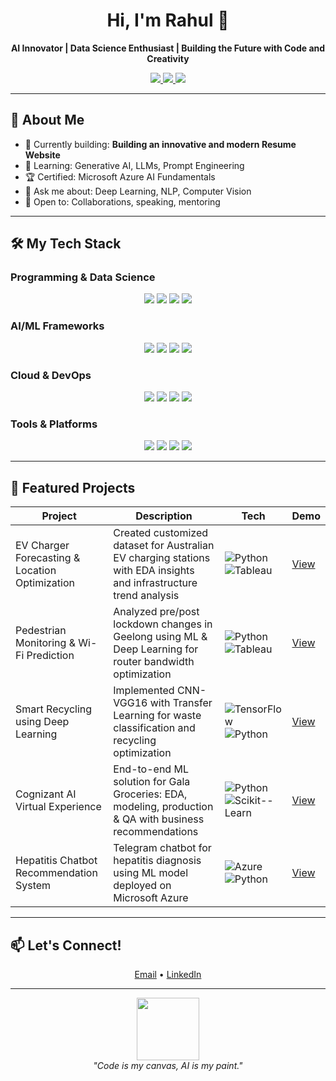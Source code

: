 <h1 align="center">Hi, I'm Rahul 👋</h1>
<p align="center">
  <b>AI Innovator | Data Science Enthusiast | Building the Future with Code and Creativity</b>
</p>

<p align="center">
  <a href="https://www.linkedin.com/in/rk95-dataquasar/">
    <img src="https://img.shields.io/badge/LinkedIn-blue?style=flat-square&logo=linkedin" />
  </a>
  <a href="mailto:kumar.rahul226@gmail.com">
    <img src="https://img.shields.io/badge/Gmail-red?style=flat-square&logo=gmail&logoColor=white" />
  </a>
  <a href="https://rahulk9520.github.io/RKAnalyst.github.io/">
    <img src="https://img.shields.io/badge/Resume-View-informational?style=flat-square&logo=readcv" />
  </a>
</p>

---

## 🚀 About Me

- 🔭 Currently building: **Building an innovative and modern Resume Website**
- 🌱 Learning: Generative AI, LLMs, Prompt Engineering
- 🏆 Certified: Microsoft Azure AI Fundamentals
- 💬 Ask me about: Deep Learning, NLP, Computer Vision
- 🤝 Open to: Collaborations, speaking, mentoring

---

## 🛠️ My Tech Stack

### Programming & Data Science
<p align="center">
  <img src="https://img.shields.io/badge/Python-3670A0?style=for-the-badge&logo=python&logoColor=ffdd54" />
  <img src="https://img.shields.io/badge/SQL-4479A1?style=for-the-badge&logo=mysql&logoColor=white" />
  <img src="https://img.shields.io/badge/Pandas-150458?style=for-the-badge&logo=pandas&logoColor=white" />
  <img src="https://img.shields.io/badge/Apache%20Spark-E25A1C?style=for-the-badge&logo=apache-spark&logoColor=white" />
</p>

### AI/ML Frameworks
<p align="center">
  <img src="https://img.shields.io/badge/TensorFlow-FF6F00?style=for-the-badge&logo=tensorflow&logoColor=white" />
  <img src="https://img.shields.io/badge/PyTorch-EE4C2C?style=for-the-badge&logo=pytorch&logoColor=white" />
  <img src="https://img.shields.io/badge/Scikit--Learn-F7931E?style=for-the-badge&logo=scikit-learn&logoColor=white" />
  <img src="https://img.shields.io/badge/Transformers-FFB300?style=for-the-badge&logo=huggingface&logoColor=white" />
</p>

### Cloud & DevOps
<p align="center">
  <img src="https://img.shields.io/badge/Microsoft%20Azure-0078D4?style=for-the-badge&logo=microsoft-azure&logoColor=white" />
  <img src="https://img.shields.io/badge/Google%20Cloud-4285F4?style=for-the-badge&logo=google-cloud&logoColor=white" />
  <img src="https://img.shields.io/badge/Docker-2496ED?style=for-the-badge&logo=docker&logoColor=white" />
  <img src="https://img.shields.io/badge/Kubernetes-326CE5?style=for-the-badge&logo=kubernetes&logoColor=white" />
</p>

### Tools & Platforms
<p align="center">
  <img src="https://img.shields.io/badge/Tableau-E97627?style=for-the-badge&logo=tableau&logoColor=white" />
  <img src="https://img.shields.io/badge/Colab-F9AB00?style=for-the-badge&logo=googlecolab&logoColor=white" />
  <img src="https://img.shields.io/badge/Notion-000000?style=for-the-badge&logo=notion&logoColor=white" />
  <img src="https://img.shields.io/badge/Trello-0052CC?style=for-the-badge&logo=trello&logoColor=white" />
</p>

---

## 🌟 Featured Projects

| Project | Description | Tech | Demo |
|---------|-------------|------|------|
| EV Charger Forecasting & Location Optimization | Created customized dataset for Australian EV charging stations with EDA insights and infrastructure trend analysis | ![Python](https://img.shields.io/badge/Python-3670A0?style=flat-square&logo=python) ![Tableau](https://img.shields.io/badge/Tableau-E97627?style=flat-square&logo=tableau) | [View](https://github.com/Rahulk9520/EVCFLO) |
| Pedestrian Monitoring & Wi-Fi Prediction | Analyzed pre/post lockdown changes in Geelong using ML & Deep Learning for router bandwidth optimization | ![Python](https://img.shields.io/badge/Python-3670A0?style=flat-square&logo=python) ![Tableau](https://img.shields.io/badge/Tableau-E97627?style=flat-square&logo=tableau) | [View](https://github.com/Rahulk9520/D2I-Geelong-City) |
| Smart Recycling using Deep Learning | Implemented CNN-VGG16 with Transfer Learning for waste classification and recycling optimization | ![TensorFlow](https://img.shields.io/badge/TensorFlow-FF6F00?style=flat-square&logo=tensorflow) ![Python](https://img.shields.io/badge/Python-3670A0?style=flat-square&logo=python) | [View](https://github.com/Rahulk9520/SmartRecycleDL) |
| Cognizant AI Virtual Experience | End-to-end ML solution for Gala Groceries: EDA, modeling, production & QA with business recommendations | ![Python](https://img.shields.io/badge/Python-3670A0?style=flat-square&logo=python) ![Scikit--Learn](https://img.shields.io/badge/Scikit--Learn-F7931E?style=flat-square&logo=scikit-learn) | [View](https://github.com/Rahulk9520/Cognizant-AI-Virtual-Experience-Program) |
| Hepatitis Chatbot Recommendation System | Telegram chatbot for hepatitis diagnosis using ML model deployed on Microsoft Azure | ![Azure](https://img.shields.io/badge/Microsoft%20Azure-0078D4?style=flat-square&logo=microsoft-azure) ![Python](https://img.shields.io/badge/Python-3670A0?style=flat-square&logo=python) | [View](https://github.com/Rahulk9520/Hepatitis-Reccomendation-System) |

---

## 📫 Let's Connect!

<p align="center">
  <a href="mailto:kumar.rahul226@gmail.com">Email</a> •
  <a href="https://www.linkedin.com/in/rk95-dataquasar/">LinkedIn</a> 
</p>

---

<!-- Footer or fun fact -->
<p align="center">
  <img src="https://media.giphy.com/media/f7omQNmgiyjj5sffvZ/giphy.gif" width="100" /><br>
  <i>"Code is my canvas, AI is my paint."</i>
</p>
